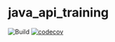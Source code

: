 # java_api_training

![Build](https://github.com/HelloItsKiddes/java_api_training/actions/workflows/build.yml/badge.svg)
[![codecov](https://codecov.io/gh/HelloItsKiddes/java_api_training/branch/main/graph/badge.svg)](https://codecov.io/gh/HelloItsKiddes/java_api_training)
